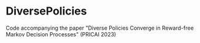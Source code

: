 # DiversePolicies
Code accompanying the paper "Diverse Policies Converge in Reward-free Markov Decision Processes" (PRICAI 2023)
